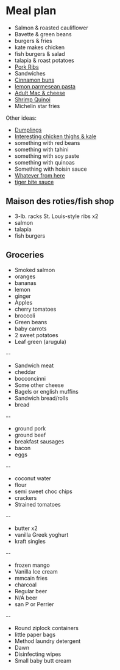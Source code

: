 # Meal plan

- Salmon & roasted cauliflower
- Bavette & green beans
- burgers & fries
- kate makes chicken
- fish burgers & salad
- talapia & roast potatoes
- [Pork Ribs](https://www.bonappetit.com/recipe/five-spice-pork-ribs)
- Sandwiches
- [Cinnamon buns](https://www.bonappetit.com/recipe/cinnamon-date-sticky-buns)
- [lemon parmesean pasta](https://www.bonappetit.com/recipe/pasta-with-brown-butter-whole-lemon-and-parmesan)
- [Adult Mac & cheese](https://www.bonappetit.com/recipe/adult-mac-and-cheese)
- [Shrimp Quinoi](https://www.bonappetit.com/story/indian-ish-shrimp-quinoa-pulao)
- Michelin star fries

Other ideas:

- [Dumplings](https://www.bonappetit.com/recipe/pork-and-scallion-dumplings-with-crispy-skirt)
- [Interesting chicken thighs & kale](https://www.bonappetit.com/recipe/fideos-with-chicken-thighs-and-kale)
- something with red beans
- something with tahini
- something with soy paste
- something with quinoas
- Something with hoisin sauce
- [Whatever from here](https://www.bonappetit.com/story/yia-vang-hmong-cuisine)
- [tiger bite sauce](https://www.bonappetit.com/recipe/tri-tip-steak-with-tiger-bite-sauce)

## Maison des roties/fish shop

- 3-lb. racks St. Louis-style ribs x2
- salmon
- talapia
- fish burgers

## Groceries

- Smoked salmon
- oranges
- bananas
- lemon
- ginger
- Apples
- cherry tomatoes
- broccoli
- Green beans
- baby carrots
- 2 sweet potatoes
- Leaf green (arugula)

--

- Sandwich meat
- cheddar
- bocconcinni
- Some other cheese
- Bagels or english muffins
- Sandwich bread/rolls
- bread

--

- ground pork
- ground beef
- breakfast sausages
- bacon
- eggs

--

- coconut water
- flour
- semi sweet choc chips
- crackers
- Strained tomatoes

--

- butter x2
- vanilla Greek yoghurt
- kraft singles

--

- frozen mango
- Vanilla Ice cream
- mmcain fries
- charcoal
- Regular beer
- N/A beer
- san P or Perrier

--

- Round ziplock containers
- little paper bags
- Method laundry detergent
- Dawn
- Disinfecting wipes
- Small baby butt cream

